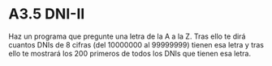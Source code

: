 # A3.5 DNI-II
Haz un programa que pregunte una letra de la A a la Z. Tras ello te dirá cuantos DNIs de 8 cifras (del 10000000 al 99999999) tienen esa letra y tras ello te mostrará los 200 primeros de todos los DNIs que tienen esa letra.